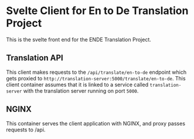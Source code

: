 # Svelte Client for En to De Translation Project
This is the svelte front end for the ENDE Translation Project.

## Translation API
This client makes requests to the `/api/translate/en-to-de` endpoint which gets proxied to `http://translation-server:5000/translate/en-to-de`. This client container assumes that it is linked to a service called `translation-server` with the translation server running on port `5000`.

## NGINX
This container serves the client application with NGINX, and proxy passes requests to /api.